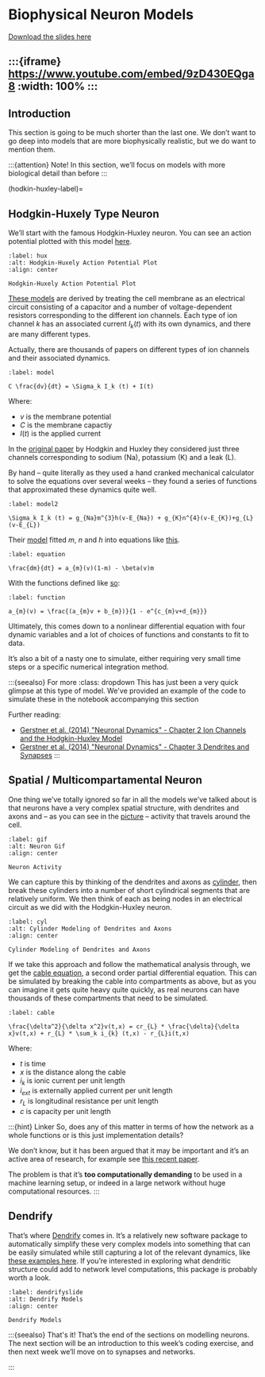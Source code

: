 # Biophysical Neuron Models

[Download the slides here](W1-V3-biophysical-models.pptx)

:::{iframe} https://www.youtube.com/embed/9zD430EQga8
:width: 100%
:::
---

## Introduction

This section is going to be much shorter than the last one. We don’t want to go deep into models that are more biophysically realistic, but we do want to mention them.

:::{attention} Note!
In this section, we’ll focus on models with more biological detail than before
:::

(hodkin-huxley-label)=

## Hodgkin-Huxely Type Neuron

We’ll start with the famous Hodgkin-Huxley neuron. You can see an action potential plotted with this model [here](#hux).

```{figure} #hodgkin-huxley-fig-label
:label: hux
:alt: Hodgkin-Huxely Action Potential Plot
:align: center

Hodgkin-Huxely Action Potential Plot
```

[These models](#model) are derived by treating the cell membrane as an electrical circuit consisting of a capacitor and a number of voltage-dependent resistors corresponding to the different ion channels. Each type of ion channel $k$ has an associated current $I_k (t)$ with its own dynamics, and there are many different types.

Actually, there are thousands of papers on different types of ion channels and their associated dynamics.

```{math}
:label: model

C \frac{dv}{dt} = \Sigma_k I_k (t) + I(t)

```

Where:

* $v$ is the membrane potential
* $C$ is the membrane capactiy
* $I(t)$ is the applied current

In the [original paper](https://doi.org/10.1113/jphysiol.1952.sp004764) by Hodgkin and Huxley they considered just three channels corresponding to sodium (Na), potassium (K) and a leak (L).

By hand – quite literally as they used a hand cranked mechanical calculator to solve the equations over several weeks – they found a series of functions that approximated these dynamics quite well.

```{math}
:label: model2

\Sigma_k I_k (t) = g_{Na}m^{3}h(v-E_{Na}) + g_{K}n^{4}(v-E_{K})+g_{L}(v-E_{L})

```

Their [model](#model2) fitted $m$, $n$ and $h$ into equations like [this](#equation). 

```{math}
:label: equation

\frac{dm}{dt} = a_{m}(v)(1-m) - \beta(v)m

```

With the functions defined like [so](#function):

```{math}
:label: function

a_{m}(v) = \frac{(a_{m}v + b_{m})}{1 - e^{c_{m}v+d_{m}}}

```

Ultimately, this comes down to a nonlinear differential equation with four dynamic variables and a lot of choices of functions and constants to fit to data.

It’s also a bit of a nasty one to simulate, either requiring very small time steps or a specific numerical integration method.

:::{seealso} For more
:class: dropdown
This has just been a very quick glimpse at this type of model.
We've provided an example of the code to simulate these in the notebook accompanying this section

Further reading:
* [Gerstner et al. (2014) "Neuronal Dynamics" - Chapter 2 Ion Channels and the Hodgkin-Huxley Model](https://neuronaldynamics.epfl.ch/online/Ch2.html)
* [Gerstner et al. (2014) "Neuronal Dynamics" - Chapter 3 Dendrites and Synapses](https://neuronaldynamics.epfl.ch/online/Ch3.html)
:::

## Spatial / Multicompartamental Neuron

One thing we’ve totally ignored so far in all the models we’ve talked about is that neurons have a very complex spatial structure, with dendrites and axons and – as you can see in the [picture](#gif) – activity that travels around the cell.

```{figure} neurongif.gif
:label: gif
:alt: Neuron Gif
:align: center

Neuron Activity
```

We can capture this by thinking of the dendrites and axons as [cylinder](#cyl), then break these cylinders into a number of short cylindrical segments that are relatively uniform. We then think of each as being nodes in an electrical circuit as we did with the Hodgkin-Huxley neuron.

```{figure} cylinders.png
:label: cyl
:alt: Cylinder Modeling of Dendrites and Axons
:align: center

Cylinder Modeling of Dendrites and Axons
```

If we take this approach and follow the mathematical analysis through, we get the [cable equation](#cable), a second order partial differential equation.
This can be simulated by breaking the cable into compartments as above, but as you can imagine it gets quite heavy quite quickly, as real neurons can have thousands of these compartments that need to be simulated.

```{math}
:label: cable

\frac{\delta^2}{\delta x^2}v(t,x) = cr_{L} * \frac{\delta}{\delta x}v(t,x) + r_{L} * \sum_k i_{k} (t,x) - r_{L}i(t,x)

```

Where:

* $t$ is time
* $x$ is the distance along the cable
* $i_k$ is ionic current per unit length
* $i_{ext}$ is externally applied current per unit length
* $r_L$ is longitudinal resistance per unit length
* $c$ is capacity per unit length

:::{hint} Linker
So, does any of this matter in terms of how the network as a whole functions or is this just implementation details?

We don’t know, but it has been argued that it may be important and it’s an active area of research, for example see [this recent paper](https://doi.org/10.48550/arXiv.2306.08007).

The problem is that it’s **too computationally demanding** to be used in a machine learning setup, or indeed in a large network without huge computational resources.
:::

## Dendrify

That’s where [Dendrify](https://dendrify.readthedocs.io/en/latest/) comes in. It’s a relatively new software package to automatically simplify these very complex models into something that can be easily simulated while still capturing a lot of the relevant dynamics, like [these examples here](#dendrifyslide). If you’re interested in exploring what dendritic structure could add to network level computations, this package is probably worth a look.

```{figure} dendrify.png
:label: dendrifyslide
:alt: Dendrify Models
:align: center

Dendrify Models
```

:::{seealso} That's it!
That’s the end of the sections on modelling neurons. The next section will be an introduction to this week’s coding exercise, and then next week we’ll move on to synapses and networks.

:::